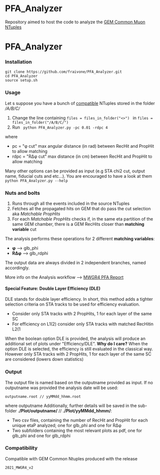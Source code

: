 # PFA_Analyzer

Repository aimed to host the code to analyze the [GEM Common Muon NTuples](https://github.com/gmilella12/MuonDPGNTuples)

# PFA_Analyzer

### Installation
```
git clone https://github.com/fraivone/PFA_Analyzer.git
cd PFA_Analyzer
source setup.sh
```
### Usage
Let s suppose you have a bunch of  [compatible](#Compatibility) NTuples stored in the folder */A/B/C/*

1. Change the line containing `files = files_in_folder("<>") ` in `files = files_in_folder("/A/B/C/")`
1. Run  ``` python PFA_Analyzer.py -pc 0.01 -rdpc 4```

where
* pc = "φ cut" max angular distance (in rad) between RecHit and PropHit  to allow matching
* rdpc = "RΔφ cut" max distance (in cm) between RecHit and PropHit  to allow matching

Many other options can be provided as input (e.g STA chi2 cut, output name, fiducial cuts and etc...). You are encouraged to have a look at them `python PFA_Analyzer.py --help`

### Nuts and bolts
1. Runs through all the events included in the source NTuples
1. Fetches all the propagated hits on GEM that do pass the cut selection aka *Matchable PropHits*
1. For each *Matchable PropHits* checks if, in the same eta partition of the same GEM chamber, there is a GEM RecHits closer than **matching variable** cut

The analysis performs these operations for 2 different **matching variables**: 
* **φ** -->  glb_phi
* **RΔφ** --> glb_rdphi

The output data are always divided in 2 independent branches, named accordingly.

More info on the Analysis workflow --> [MWGR4 PFA Report](https://indico.cern.ch/event/1048923/contributions/4406801/attachments/2264472/3844543/PFA_FIvone_MWGR4_v1.pdf#page=33)

#### Special Feature: Double Layer Efficiency (DLE)
DLE stands for double layer efficiency. In short, this method adds a tighter selection criteria on STA tracks to be used for efficiency evaluation.
* Consider only STA tracks with 2 PropHits, 1 for each layer of the same SC
* For efficiency on L1(2) consider only STA tracks with matched RecHitin L2(1

When the boolean option DLE is provided, the analysis will produce an additional set of plots under "Efficiency/DLE".
**Why do I care?**
When the option DLE is selected, the efficiency is still evaluated in the classical way. However only STA tracks with 2 PropHits, 1 for each layer of the same SC are considered (lowers down statistics)

### Output
The output file is named based on the outputname provided as input. If no outputname was provided the analysis date will be used:
```
outputname.root // yyMMdd_hhmm.root
```
where outputname 
Additionally, further details will be saved in the sub-folder **./Plot/outputname/** // **./Plot/yyMMdd_hhmm/**:

* Two csv files, containing the number of RecHit and PropHit for each unique etaP analyzed; one for glb_phi and one for RΔφ
* Two subfolders containing the most relevant plots as pdf, one for glb_phi and one for glb_rdphi

### Compatibility 
Compatible with GEM Common Ntuples produced with the release 
```
2021_MWGR4_v2
```